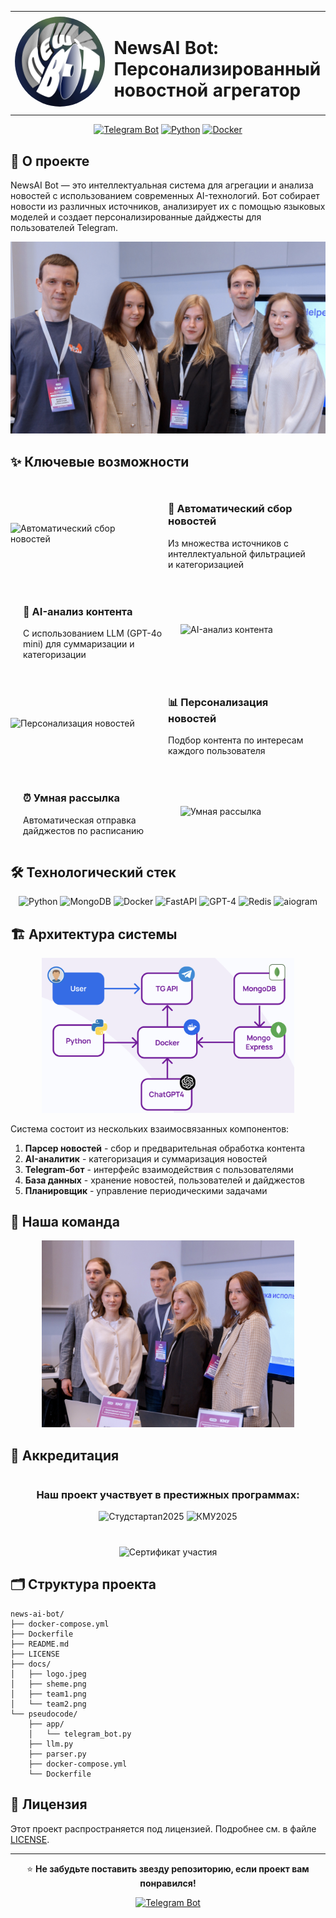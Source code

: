 <div align="center"> <table> <tr> <td><img src="docs/logo.jpeg" alt="NewsAI Bot Logo" width="99999" style="border-radius: 50%;"/></td> <td><h1>NewsAI Bot: Персонализированный новостной агрегатор</h1></td> </tr> </table>

[![Telegram Bot](https://img.shields.io/badge/Telegram-Bot-blue?style=for-the-badge&logo=telegram)](https://t.me/ProclamatorBot)
[![Python](https://img.shields.io/badge/Python-3.8%2B-blue?style=for-the-badge&logo=python)](https://python.org)
[![Docker](https://img.shields.io/badge/Docker-Ready-blue?style=for-the-badge&logo=docker)](https://docker.com)

</div>

## 🚀 О проекте

NewsAI Bot — это интеллектуальная система для агрегации и анализа новостей с использованием современных AI-технологий. Бот собирает новости из различных источников, анализирует их с помощью языковых моделей и создает персонализированные дайджесты для пользователей Telegram.

<div align="center">
  <img src="docs/team1.png" alt="Наша команда" width="100%"/>
</div>

## ✨ Ключевые возможности

<div style="display: grid; grid-template-columns: repeat(auto-fit, minmax(300px, 1fr)); gap: 20px; margin: 30px 0;">

<div style="display: flex; align-items: center;">
  <div style="flex: 1;">
    <img src="docs/GIF1.gif" alt="Автоматический сбор новостей" width="100%"/>
  </div>
  <div style="flex: 1; padding: 0 20px;">
    <h3>📰 Автоматический сбор новостей</h3>
    <p>Из множества источников с интеллектуальной фильтрацией и категоризацией</p>
  </div>
</div>

<div style="display: flex; align-items: center; flex-direction: row-reverse;">
  <div style="flex: 1;">
    <img src="docs/GIF2.gif" alt="AI-анализ контента" width="100%"/>
  </div>
  <div style="flex: 1; padding: 0 20px;">
    <h3>🤖 AI-анализ контента</h3>
    <p>С использованием LLM (GPT-4o mini) для суммаризации и категоризации</p>
  </div>
</div>

<div style="display: flex; align-items: center;">
  <div style="flex: 1;">
    <img src="docs/GIF3.gif" alt="Персонализация новостей" width="100%"/>
  </div>
  <div style="flex: 1; padding: 0 20px;">
    <h3>📊 Персонализация новостей</h3>
    <p>Подбор контента по интересам каждого пользователя</p>
  </div>
</div>

<div style="display: flex; align-items: center; flex-direction: row-reverse;">
  <div style="flex: 1;">
    <img src="docs/GIF4.gif" alt="Умная рассылка" width="100%"/>
  </div>
  <div style="flex: 1; padding: 0 20px;">
    <h3>⏰ Умная рассылка</h3>
    <p>Автоматическая отправка дайджестов по расписанию</p>
  </div>
</div>

</div>

## 🛠️ Технологический стек

<div align="center">

![Python](https://img.shields.io/badge/Python-3.8%2B-blue?logo=python&logoColor=white)
![MongoDB](https://img.shields.io/badge/MongoDB-5.0%2B-green?logo=mongodb&logoColor=white)
![Docker](https://img.shields.io/badge/Docker-20.10%2B-blue?logo=docker&logoColor=white)
![FastAPI](https://img.shields.io/badge/FastAPI-0.68%2B-green?logo=fastapi&logoColor=white)
![GPT-4](https://img.shields.io/badge/GPT--4o-mini-purple?logo=openai&logoColor=white)
![Redis](https://img.shields.io/badge/Redis-6.2%2B-red?logo=redis&logoColor=white)
![aiogram](https://img.shields.io/badge/aiogram-3.0%2B-yellow?logo=telegram&logoColor=white)

</div>

## 🏗️ Архитектура системы

<div align="center">
  <img src="docs/sheme.png" alt="Архитектура системы" width="80%"/>
</div>

Система состоит из нескольких взаимосвязанных компонентов:

1. **Парсер новостей** - сбор и предварительная обработка контента
2. **AI-аналитик** - категоризация и суммаризация новостей
3. **Telegram-бот** - интерфейс взаимодействия с пользователями
4. **База данных** - хранение новостей, пользователей и дайджестов
5. **Планировщик** - управление периодическими задачами

## 👥 Наша команда

<div align="center">
  <img src="docs/team2.png" alt="Наша команда" width="80%"/>
</div>

## 📜 Аккредитация

<div align="center" style="margin: 40px 0;">

### Наш проект участвует в престижных программах:

![Студстартап2025](https://img.shields.io/badge/Студстартап-2025-blue?style=for-the-badge)
![КМУ2025](https://img.shields.io/badge/КМУ-2025-green?style=for-the-badge)

</div>

<div align="center">
  <img src="docs/certificate.png" alt="Сертификат участия" width="80%"/>
</div>

## 🗂️ Структура проекта

```
news-ai-bot/
├── docker-compose.yml
├── Dockerfile
├── README.md
├── LICENSE
├── docs/
│   ├── logo.jpeg
│   ├── sheme.png
│   ├── team1.png
│   └── team2.png
└── pseudocode/
    ├── app/
    │   └── telegram_bot.py
    ├── llm.py
    ├── parser.py
    ├── docker-compose.yml
    └── Dockerfile
```

## 📄 Лицензия

Этот проект распространяется под лицензией. Подробнее см. в файле [LICENSE](LICENSE).

---

<div align="center">

⭐ **Не забудьте поставить звезду репозиторию, если проект вам понравился!**

[![Telegram Bot](https://img.shields.io/badge/Попробовать-Bot-blue?style=for-the-badge&logo=telegram)](https://t.me/ProclamatorBot)

</div>